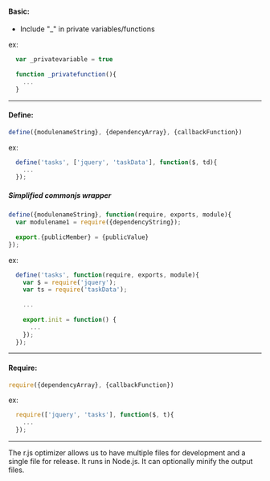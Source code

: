 #### Basic:

* Include "_" in private variables/functions

ex:
```javascript
  var _privatevariable = true
  
  function _privatefunction(){
    ...
  }
```

---

#### Define:

```javascript
define({modulenameString}, {dependencyArray}, {callbackFunction})
```

ex:
```javascript
  define('tasks', ['jquery', 'taskData'], function($, td){
    ...
  });
```

##### Simplified commonjs wrapper
```javascript
define({modulenameString}, function(require, exports, module){
  var modulename1 = require({dependencyString});
  
  export.{publicMember} = {publicValue}
});
```

ex:
```javascript
  define('tasks', function(require, exports, module){
    var $ = require('jquery');
    var ts = require('taskData');
    
    ...
    
    export.init = function() {
      ...
    });
  });
```

---

#### Require:
```javascript
require({dependencyArray}, {callbackFunction})
```

ex:
```javascript
  require(['jquery', 'tasks'], function($, t){
    ...
  });
```

---

The r.js optimizer allows us to have multiple files for development and a single file for release. It runs in Node.js. It can optionally minify the output files.
